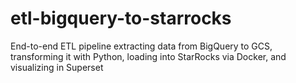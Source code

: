 # etl-bigquery-to-starrocks
End-to-end ETL pipeline extracting data from BigQuery to GCS, transforming it with Python, loading into StarRocks via Docker, and visualizing in Superset
